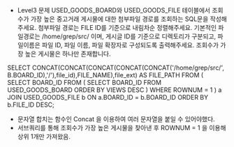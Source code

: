 - Level3 문제
USED_GOODS_BOARD와 USED_GOODS_FILE 테이블에서 조회수가 가장 높은 중고거래 게시물에 대한 첨부파일 경로를 조회하는 SQL문을 작성해주세요. 
첨부파일 경로는 FILE ID를 기준으로 내림차순 정렬해주세요. 
기본적인 파일경로는 /home/grep/src/ 이며, 게시글 ID를 기준으로 디렉토리가 구분되고, 파일이름은 파일 ID, 파일 이름, 파일 확장자로 구성되도록 출력해주세요. 조회수가 가장 높은 게시물은 하나만 존재합니다.

SELECT CONCAT(CONCAT(CONCAT(CONCAT(CONCAT('/home/grep/src/', B.BOARD_ID),'/'),file_id),FILE_NAME),file_ext) AS FILE_PATH
FROM (
    SELECT BOARD_ID
    FROM (
        SELECT BOARD_ID
        FROM USED_GOODS_BOARD
        ORDER BY VIEWS DESC
    )
    WHERE ROWNUM = 1
) a JOIN USED_GOODS_FILE b ON a.BOARD_ID = b.BOARD_ID
ORDER BY b.FILE_ID DESC;

- 문자열 합치는 함수인 Concat 을 이용하여 여러 문자열을 붙일 수 있어야했다.
- 서브쿼리를 통해 조회수가 가장 높은 게시물을 찾아낸 후 ROWNUM = 1 을 이용해 상위 1개만 가져왔음.